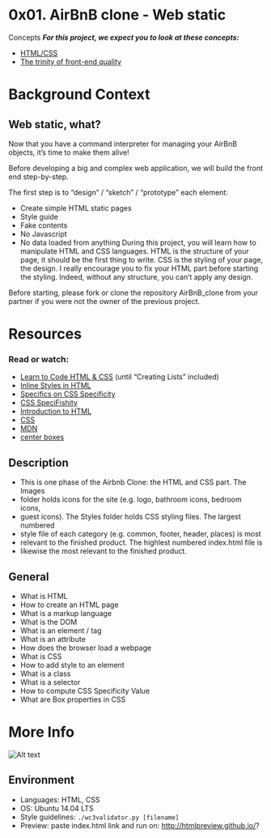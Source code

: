 # 0x01. AirBnB clone - Web static

Concepts
***For this project, we expect you to look at these concepts:***

- [HTML/CSS](https://intranet.alxswe.com/concepts/2)
- [The trinity of front-end quality](https://intranet.alxswe.com/concepts/4)

# Background Context
## Web static, what?
Now that you have a command interpreter for managing your AirBnB objects, it’s time to make them alive!

Before developing a big and complex web application, we will build the front end step-by-step.

The first step is to “design” / “sketch” / “prototype” each element:

- Create simple HTML static pages
- Style guide
- Fake contents
- No Javascript
- No data loaded from anything
During this project, you will learn how to manipulate HTML and CSS languages. HTML is the structure of your page, it should be the first thing to write. CSS is the styling of your page, the design. I really encourage you to fix your HTML part before starting the styling. Indeed, without any structure, you can’t apply any design.

Before starting, please fork or clone the repository AirBnB_clone from your partner if you were not the owner of the previous project.

# Resources
### Read or watch:

- [Learn to Code HTML & CSS](https://learn.shayhowe.com/html-css/) (until “Creating Lists” included)
- [Inline Styles in HTML](https://www.codecademy.com/article/html-inline-styles)
- [Specifics on CSS Specificity](https://css-tricks.com/specifics-on-css-specificity/)
- [CSS SpeciFishity](http://www.standardista.com/cgi-sys/suspendedpage.cgi)
- [Introduction to HTML](https://developer.mozilla.org/en-US/docs/Learn/HTML/Introduction_to_HTML)
- [CSS](https://developer.mozilla.org/en-US/docs/Learn/CSS)
- [MDN](https://developer.mozilla.org/en-US/)
- [center boxes](https://css-tricks.com/centering-css-complete-guide/)

## Description
- This is one phase of the Airbnb Clone: the HTML and CSS part. The Images
- folder holds icons for the site (e.g. logo, bathroom icons, bedroom icons,
- guest icons). The Styles folder holds CSS styling files. The largest numbered
- style file of each category (e.g. common, footer, header, places) is most
- relevant to the finished product. The highlest numbered index.html file is
- likewise the most relevant to the finished product.

## General
- What is HTML
- How to create an HTML page
- What is a markup language
- What is the DOM
- What is an element / tag
- What is an attribute
- How does the browser load a webpage
- What is CSS
- How to add style to an element
- What is a class
- What is a selector
- How to compute CSS Specificity Value
- What are Box properties in CSS

# More Info
![Alt text](https://s3.amazonaws.com/intranet-projects-files/concepts/74/hbnb_step1.png)

## Environment
- Languages: HTML, CSS
- OS: Ubuntu 14.04 LTS
- Style guidelines: ```./wc3validator.py [filename]```
- Preview: paste index.html link and run on: http://htmlpreview.github.io/?